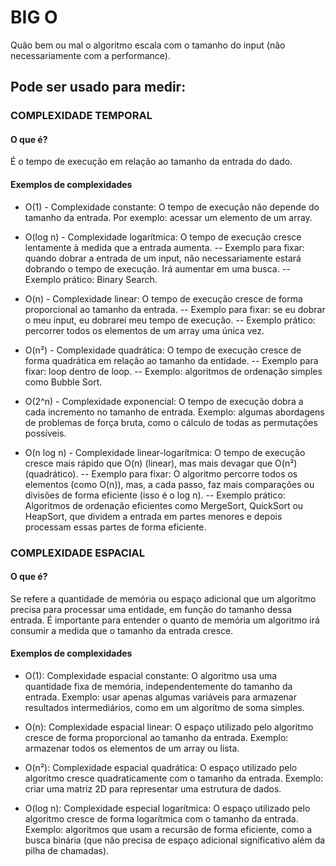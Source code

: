 # BIG O 

Quão bem ou mal o algoritmo escala com o tamanho do input (não necessariamente com a performance).

## Pode ser usado para medir:


### COMPLEXIDADE TEMPORAL

#### O que é?

É o tempo de execução em relação ao tamanho da entrada do dado.

#### Exemplos de complexidades

- O(1) - Complexidade constante: O tempo de execução não depende do tamanho da entrada. Por exemplo: acessar um elemento de um array.

- O(log n) - Complexidade logarítmica: O tempo de execução cresce lentamente à medida que a entrada aumenta.
-- Exemplo para fixar: quando dobrar a entrada de um input, não necessariamente estará dobrando o tempo de execução. Irá aumentar em uma busca.
-- Exemplo prático: Binary Search.

- O(n) - Complexidade linear: O tempo de execução cresce de forma proporcional ao tamanho da entrada.
-- Exemplo para fixar: se eu dobrar o meu input, eu dobrarei meu tempo de execução.
-- Exemplo prático: percorrer todos os elementos de um array uma única vez.

- O(n²) - Complexidade quadrática: O tempo de execução cresce de forma quadrática em relação ao tamanho da entidade.
-- Exemplo para fixar: loop dentro de loop.
-- Exemplo: algoritmos de ordenação simples como Bubble Sort.

- O(2^n) - Complexidade exponencial: O tempo de execução dobra a cada incremento no tamanho de entrada. Exemplo: algumas abordagens de problemas de força bruta, como o cálculo de todas as permutações possíveis.

- O(n log n) - Complexidade linear-logarítmica: O tempo de execução cresce mais rápido que O(n) (linear), mas mais devagar que O(n²) (quadrático).
-- Exemplo para fixar: O algoritmo percorre todos os elementos (como O(n)), mas, a cada passo, faz mais comparações ou divisões de forma eficiente (isso é o log n).
-- Exemplo prático: Algoritmos de ordenação eficientes como MergeSort, QuickSort ou HeapSort, que dividem a entrada em partes menores e depois processam essas 
partes de forma eficiente.


### COMPLEXIDADE ESPACIAL

#### O que é?

Se refere a quantidade de memória ou espaço adicional que um algoritmo precisa para processar uma entidade, em função do tamanho dessa entrada.
É importante para entender o quanto de memória um algoritmo irá consumir a medida que o tamanho da entrada cresce.

#### Exemplos de complexidades

- O(1): Complexidade espacial constante: O algoritmo usa uma quantidade fixa de memória, independentemente do tamanho da entrada. Exemplo: usar apenas algumas variáveis para armazenar resultados intermediários, como em um algorítmo de soma simples.

- O(n): Complexidade espacial linear: O espaço utilizado pelo algoritmo cresce de forma proporcional ao tamanho da entrada. Exemplo: armazenar todos os elementos de um array ou lista.

- O(n²): Complexidade espacial quadrática: O espaço utilizado pelo algoritmo cresce quadraticamente com o tamanho da entrada. Exemplo: criar uma matriz 2D para representar uma estrutura de dados.

- O(log n): Complexidade especial logarítmica: O espaço utilizado pelo algoritmo cresce de forma logarítmica com o tamanho da entrada. Exemplo: algoritmos que usam a recursão de forma eficiente, como a busca binária (que não precisa de espaço adicional significativo além da pilha de chamadas).
